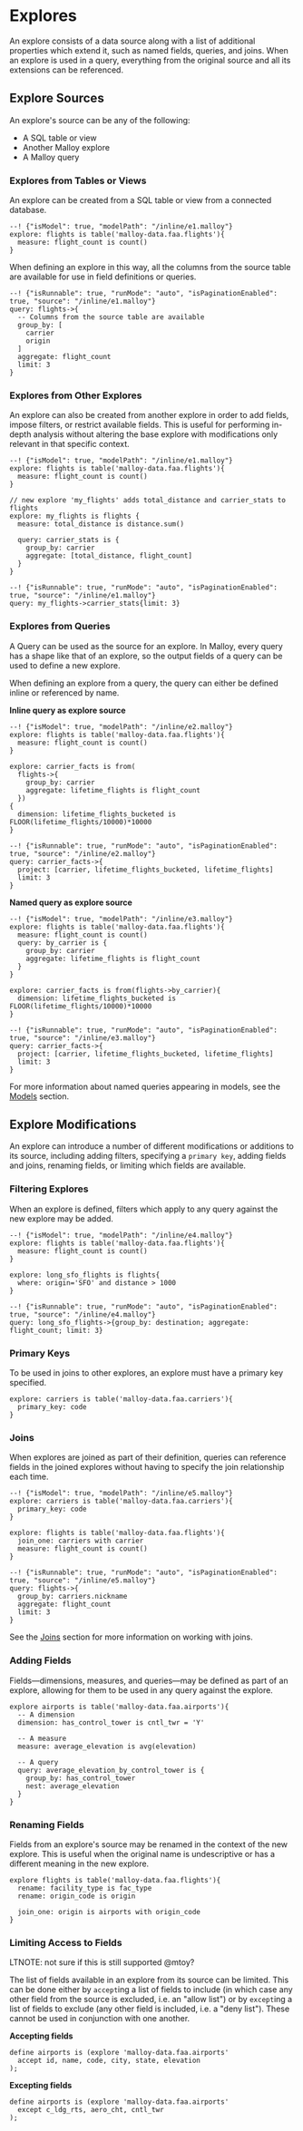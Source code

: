 # Explores

An explore consists of a data source along with a list of
additional properties which extend it, such as named fields, queries, and joins. When an explore is used in a query,
everything from the original source and all its extensions can be referenced.

## Explore Sources

An explore's source can be any of the following:

* A SQL table or view
* Another Malloy explore
* A Malloy query

### Explores from Tables or Views

An explore can be created from a SQL table or view from a connected database.

```malloy
--! {"isModel": true, "modelPath": "/inline/e1.malloy"}
explore: flights is table('malloy-data.faa.flights'){
  measure: flight_count is count()
}
```

When defining an explore in this way, all the columns from
the source table are available for use in field definitions
or queries.

```malloy
--! {"isRunnable": true, "runMode": "auto", "isPaginationEnabled": true, "source": "/inline/e1.malloy"}
query: flights->{
  -- Columns from the source table are available
  group_by: [
    carrier
    origin
  ]
  aggregate: flight_count
  limit: 3
}
```

### Explores from Other Explores

An explore can also be created from another explore in order
to add fields, impose filters, or restrict available fields.
This is useful for performing in-depth analysis without altering
the base explore with modifications only relevant in that specific context.

```malloy
--! {"isModel": true, "modelPath": "/inline/e1.malloy"}
explore: flights is table('malloy-data.faa.flights'){
  measure: flight_count is count()
}

// new explore 'my_flights' adds total_distance and carrier_stats to flights
explore: my_flights is flights {
  measure: total_distance is distance.sum()

  query: carrier_stats is {
    group_by: carrier
    aggregate: [total_distance, flight_count]
  }
}
```
```malloy
--! {"isRunnable": true, "runMode": "auto", "isPaginationEnabled": true, "source": "/inline/e1.malloy"}
query: my_flights->carrier_stats{limit: 3}
```

### Explores from Queries

A Query can be used as the source for an explore.
In Malloy, every query has a shape like that of an explore,
so the output fields of a query can be used to define a new
explore.

When defining an explore from a query, the query can either
be defined inline or referenced by name.

**Inline query as explore source**

```malloy
--! {"isModel": true, "modelPath": "/inline/e2.malloy"}
explore: flights is table('malloy-data.faa.flights'){
  measure: flight_count is count()
}

explore: carrier_facts is from(
  flights->{
    group_by: carrier
    aggregate: lifetime_flights is flight_count
  })
{
  dimension: lifetime_flights_bucketed is FLOOR(lifetime_flights/10000)*10000
}

```
```malloy
--! {"isRunnable": true, "runMode": "auto", "isPaginationEnabled": true, "source": "/inline/e2.malloy"}
query: carrier_facts->{
  project: [carrier, lifetime_flights_bucketed, lifetime_flights]
  limit: 3
}
```


**Named query as explore source**

```malloy
--! {"isModel": true, "modelPath": "/inline/e3.malloy"}
explore: flights is table('malloy-data.faa.flights'){
  measure: flight_count is count()
  query: by_carrier is {
    group_by: carrier
    aggregate: lifetime_flights is flight_count
  }
}

explore: carrier_facts is from(flights->by_carrier){
  dimension: lifetime_flights_bucketed is FLOOR(lifetime_flights/10000)*10000
}
```
```malloy
--! {"isRunnable": true, "runMode": "auto", "isPaginationEnabled": true, "source": "/inline/e3.malloy"}
query: carrier_facts->{
  project: [carrier, lifetime_flights_bucketed, lifetime_flights]
  limit: 3
}
```
For more information about named queries appearing in models, see the [Models](statement.md) section.

## Explore Modifications

An explore can introduce a number of different
modifications or additions to its source, including adding
filters, specifying a `primary key`, adding fields and
joins, renaming fields, or limiting which fields are
available.

### Filtering Explores

When an explore is defined, filters which apply to any query against the new explore may be added.

```malloy
--! {"isModel": true, "modelPath": "/inline/e4.malloy"}
explore: flights is table('malloy-data.faa.flights'){
  measure: flight_count is count()
}

explore: long_sfo_flights is flights{
  where: origin='SFO' and distance > 1000
}
```

```malloy
--! {"isRunnable": true, "runMode": "auto", "isPaginationEnabled": true, "source": "/inline/e4.malloy"}
query: long_sfo_flights->{group_by: destination; aggregate: flight_count; limit: 3}
```

### Primary Keys

To be used in joins to other explores, an explore must
have a primary key specified.

```malloy
explore: carriers is table('malloy-data.faa.carriers'){
  primary_key: code
}
```

### Joins

When explores are joined as part of their definition, queries can reference fields in the joined explores without having to specify the join relationship each time.

```malloy
--! {"isModel": true, "modelPath": "/inline/e5.malloy"}
explore: carriers is table('malloy-data.faa.carriers'){
  primary_key: code
}

explore: flights is table('malloy-data.faa.flights'){
  join_one: carriers with carrier
  measure: flight_count is count()
}
```
```malloy
--! {"isRunnable": true, "runMode": "auto", "isPaginationEnabled": true, "source": "/inline/e5.malloy"}
query: flights->{
  group_by: carriers.nickname
  aggregate: flight_count
  limit: 3
}
```



See the [Joins](join.md) section for more information on working with joins.

### Adding Fields

Fields—dimensions, measures, and queries—may be defined as
part of an explore, allowing for them to be used in any
query against the explore.

```malloy
explore airports is table('malloy-data.faa.airports'){
  -- A dimension
  dimension: has_control_tower is cntl_twr = 'Y'

  -- A measure
  measure: average_elevation is avg(elevation)

  -- A query
  query: average_elevation_by_control_tower is {
    group_by: has_control_tower
    nest: average_elevation
  }
}
```

### Renaming Fields

Fields from an explore's source may be renamed in the context of the
new explore. This is useful when the original name is undescriptive or has a different meaning in the new explore.

```malloy
explore flights is table('malloy-data.faa.flights'){
  rename: facility_type is fac_type
  rename: origin_code is origin

  join_one: origin is airports with origin_code
}
```

### Limiting Access to Fields

LTNOTE: not sure if this is still supported @mtoy?

The list of fields available in an explore from its source
can be limited. This can be done either by `accept`ing a
list of fields to include (in which case any other field
from the source is excluded, i.e. an "allow list") or by
`except`ing a list of fields to exclude (any other field
is included, i.e. a "deny list"). These cannot be used in
conjunction with one another.

**Accepting fields**

```malloy
define airports is (explore 'malloy-data.faa.airports'
  accept id, name, code, city, state, elevation
);
```

**Excepting fields**

```malloy
define airports is (explore 'malloy-data.faa.airports'
  except c_ldg_rts, aero_cht, cntl_twr
);
```
